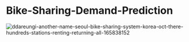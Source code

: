 # Bike-Sharing-Demand-Prediction
![ddareungi-another-name-seoul-bike-sharing-system-korea-oct-there-hundreds-stations-renting-returning-all-165838152](https://user-images.githubusercontent.com/123405300/224766816-39dacbd6-951b-4abe-ab34-2a3a5234c66e.jpg)
